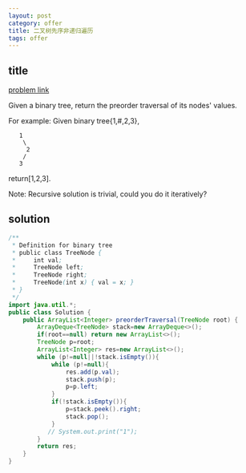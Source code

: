 ```yaml
---
layout: post
category: offer
title: 二叉树先序非递归遍历
tags: offer
---
```


## title
[problem link](https://www.nowcoder.com/practice/501fb3ca49bb4474bf5fa87274e884b4?tpId=46&tqId=29036&rp=1&ru=/ta/leetcode&qru=/ta/leetcode/question-ranking)

Given a binary tree, return the preorder traversal of its nodes' values.

For example:
Given binary tree{1,#,2,3},

	   1
	    \
	     2
	    /
	   3

return[1,2,3].

Note: Recursive solution is trivial, could you do it iteratively?

## solution


```java
/**
 * Definition for binary tree
 * public class TreeNode {
 *     int val;
 *     TreeNode left;
 *     TreeNode right;
 *     TreeNode(int x) { val = x; }
 * }
 */
import java.util.*;
public class Solution {
    public ArrayList<Integer> preorderTraversal(TreeNode root) {
        ArrayDeque<TreeNode> stack=new ArrayDeque<>();
        if(root==null) return new ArrayList<>();
        TreeNode p=root;
        ArrayList<Integer> res=new ArrayList<>();
        while (p!=null||!stack.isEmpty()){
            while (p!=null){
                res.add(p.val);
                stack.push(p);
                p=p.left;
            }
            if(!stack.isEmpty()){
                p=stack.peek().right;
                stack.pop();
            }
           // System.out.print("1");
        }
        return res;
    }
}

```